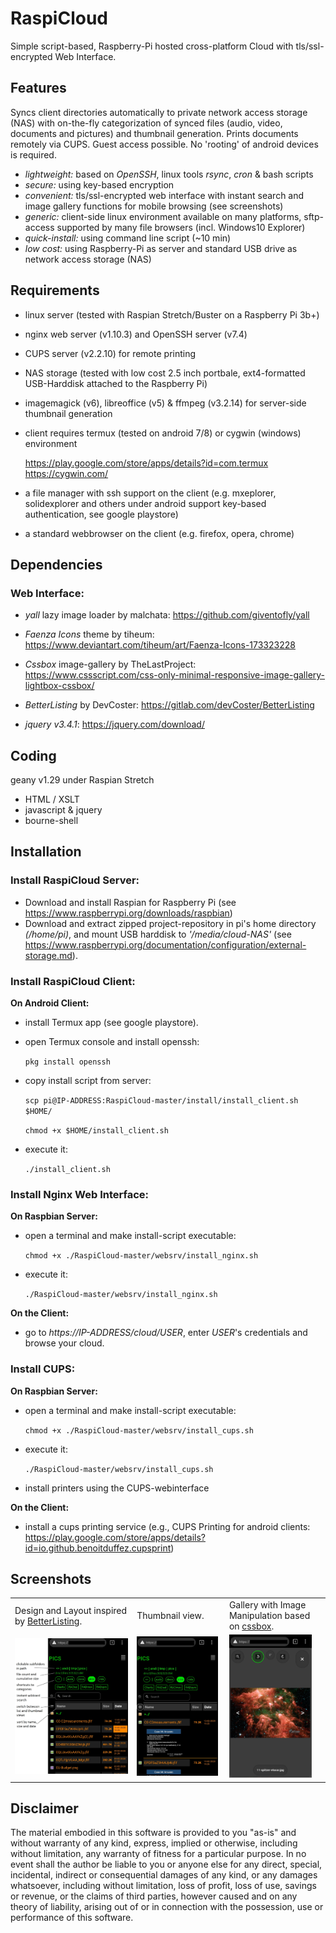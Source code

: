 # RaspiCloud
Simple script-based, Raspberry-Pi hosted cross-platform Cloud with tls/ssl-encrypted Web Interface.

## Features
  Syncs client directories automatically to private network access storage (NAS) with
  on-the-fly categorization of synced files (audio, video, documents and pictures)
  and thumbnail generation. Prints documents remotely via CUPS. Guest access possible.
  No 'rooting' of android devices is required.
- *lightweight:* based on *OpenSSH*, linux tools *rsync*, *cron* & bash scripts
- *secure:* using key-based encryption
- *convenient:* tls/ssl-encrypted web interface with instant search and image gallery functions for mobile browsing (see screenshots)
- *generic:* client-side linux environment available on many platforms, sftp-access supported by many file browsers (incl. Windows10 Explorer)
- *quick-install:* using command line script (~10 min)
- *low cost:* using Raspberry-Pi as server and standard USB drive as network access storage (NAS)

## Requirements
- linux server (tested with Raspian Stretch/Buster on a Raspberry Pi 3b+) 
- nginx web server (v1.10.3) and OpenSSH server (v7.4)
- CUPS server (v2.2.10) for remote printing
- NAS storage (tested with low cost 2.5 inch portbale, ext4-formatted USB-Harddisk attached to the Raspberry Pi)
- imagemagick (v6), libreoffice (v5) & ffmpeg (v3.2.14) for server-side thumbnail generation
- client requires termux (tested on android 7/8) or cygwin (windows) environment

  https://play.google.com/store/apps/details?id=com.termux  
  https://cygwin.com/
- a file manager with ssh support on the client (e.g. mxeplorer, solidexplorer and others under android support key-based authentication, see google playstore)
- a standard webbrowser on the client (e.g. firefox, opera, chrome)

## Dependencies
### Web Interface:
  - *yall* lazy image loader by malchata:
   https://github.com/giventofly/yall
    
  - *Faenza Icons* theme by tiheum:
   https://www.deviantart.com/tiheum/art/Faenza-Icons-173323228
   
  - *Cssbox* image-gallery by TheLastProject:
   https://www.cssscript.com/css-only-minimal-responsive-image-gallery-lightbox-cssbox/
   
  - *BetterListing* by DevCoster:
   https://gitlab.com/devCoster/BetterListing
   
  - *jquery v3.4.1*:
   https://jquery.com/download/
   
## Coding
geany v1.29 under Raspian Stretch
- HTML / XSLT
- javascript & jquery
- bourne-shell

## Installation
### Install RaspiCloud Server:
  - Download and install Raspian for Raspberry Pi (see https://www.raspberrypi.org/downloads/raspbian)
  - Download and extract zipped project-repository in pi's home directory *(/home/pi)*, and mount USB harddisk 
    to *'/media/cloud-NAS'* (see https://www.raspberrypi.org/documentation/configuration/external-storage.md).

### Install RaspiCloud Client:
  **On Android Client:**
  - install Termux app (see google playstore).
  - open Termux console and install openssh:
  
    ```pkg install openssh```
  
  - copy install script from server:
  
    ```scp pi@IP-ADDRESS:RaspiCloud-master/install/install_client.sh $HOME/```
    
    ```chmod +x $HOME/install_client.sh```
  
  - execute it:
  
    ```./install_client.sh```
    
   
### Install Nginx Web Interface:
  **On Raspbian Server:**
  - open a terminal and make install-script executable:
  
    ```chmod +x ./RaspiCloud-master/websrv/install_nginx.sh```
  
  - execute it: 
    
    ```./RaspiCloud-master/websrv/install_nginx.sh```
  
  **On the Client:**  
  - go to *https://IP-ADDRESS/cloud/USER*, enter *USER*'s credentials and browse your cloud.

### Install CUPS:
  **On Raspbian Server:**
  - open a terminal and make install-script executable:
  
    ```chmod +x ./RaspiCloud-master/websrv/install_cups.sh```
  
  - execute it: 
    
    ```./RaspiCloud-master/websrv/install_cups.sh``` 
    
  - install printers using the CUPS-webinterface
  
  **On the Client:**  
  - install a cups printing service (e.g., CUPS Printing for android clients: https://play.google.com/store/apps/details?id=io.github.benoitduffez.cupsprint)

  
## Screenshots
<table>
<tr>
<td>Design and Layout inspired by <a href="https://gitlab.com/devCoster/BetterListing">BetterListing</a>.</td>
<td>Thumbnail view.</td>
<td>Gallery with Image Manipulation based on <a href="https://www.cssscript.com/css-only-minimal-responsive-image-gallery-lightbox-cssbox/">cssbox</a>.</td>
</tr>
<tr>
<td><img src="screenshot01.jpg" width="100%" </img></td>
<td><img src="screenshot02.jpg" width="97%" </img></td>
<td><img src="screenshot03.jpg" width="90%" </img></td>
</tr>
</table>

## Disclaimer
The material embodied in this software is provided to you "as-is" and without warranty of any kind, express, implied or otherwise, including 
without limitation, any warranty of fitness for a particular purpose. In no event shall the author be liable to you or anyone else for any 
direct, special, incidental, indirect or consequential damages of any kind, or any damages whatsoever, including without limitation,
loss of profit, loss of use, savings or revenue, or the claims of third parties, however caused and on any theory of liability, arising
out of or in connection with the possession, use or performance of this software.
